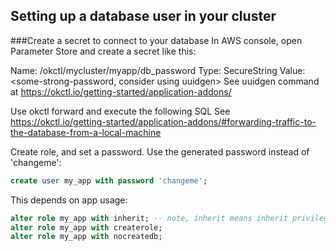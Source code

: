 ## Setting up a database user in your cluster


###Create a secret to connect to your database
In AWS console, open Parameter Store and create a secret like this:

Name: /okctl/mycluster/myapp/db_password
Type: SecureString
Value: <some-strong-password, consider using uuidgen>
See uuidgen command at https://okctl.io/getting-started/application-addons/


Use okctl forward and execute the following SQL
See https://okctl.io/getting-started/application-addons/#forwarding-traffic-to-the-database-from-a-local-machine

Create role, and set a password. Use the generated password instead of 'changeme':
```sql
create user my_app with password 'changeme';
```


This depends on app usage:
```sql
alter role my_app with inherit; -- note, inherit means inherit privileges, not role stuff (createrole, createdb, etc)
alter role my_app with createrole;
alter role my_app with nocreatedb;
```